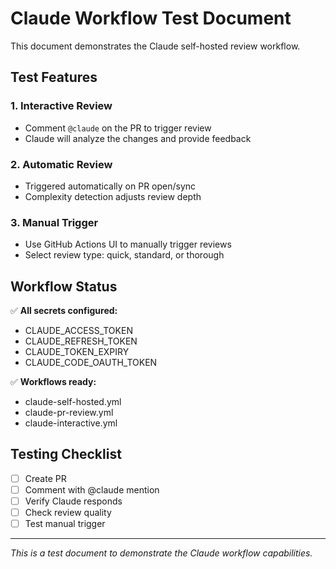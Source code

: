 # Claude Workflow Test Document

This document demonstrates the Claude self-hosted review workflow.

## Test Features

### 1. Interactive Review
- Comment `@claude` on the PR to trigger review
- Claude will analyze the changes and provide feedback

### 2. Automatic Review
- Triggered automatically on PR open/sync
- Complexity detection adjusts review depth

### 3. Manual Trigger
- Use GitHub Actions UI to manually trigger reviews
- Select review type: quick, standard, or thorough

## Workflow Status

✅ **All secrets configured:**
- CLAUDE_ACCESS_TOKEN
- CLAUDE_REFRESH_TOKEN  
- CLAUDE_TOKEN_EXPIRY
- CLAUDE_CODE_OAUTH_TOKEN

✅ **Workflows ready:**
- claude-self-hosted.yml
- claude-pr-review.yml
- claude-interactive.yml

## Testing Checklist

- [ ] Create PR
- [ ] Comment with @claude mention
- [ ] Verify Claude responds
- [ ] Check review quality
- [ ] Test manual trigger

---
*This is a test document to demonstrate the Claude workflow capabilities.*